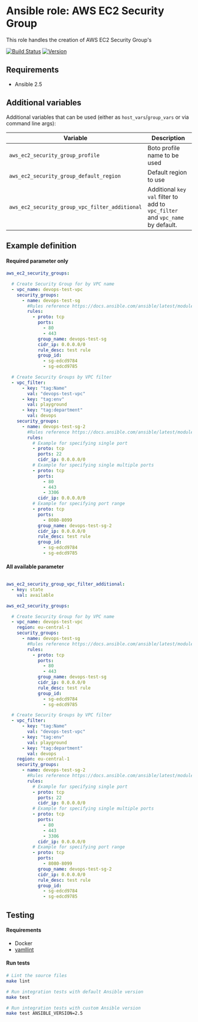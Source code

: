 # Ansible role: AWS EC2 Security Group

This role handles the creation of AWS EC2 Security Group's

[![Build Status](https://travis-ci.org/Flaconi/ansible-role-aws-ec2-security-group.svg?branch=master)](https://travis-ci.org/Flaconi/ansible-role-aws-ec2-security-group)
[![Version](https://img.shields.io/github/tag/Flaconi/ansible-role-aws-ec2-security-group.svg)](https://github.com/Flaconi/ansible-role-aws-ec2-security-group/tags)

## Requirements

* Ansible 2.5


## Additional variables

Additional variables that can be used (either as `host_vars`/`group_vars` or via command line args):

| Variable                                            | Description                  |
|-----------------------------------------------------|------------------------------|
| `aws_ec2_security_group_profile`                    | Boto profile name to be used |
| `aws_ec2_security_group_default_region`             | Default region to use        |
| `aws_ec2_security_group_vpc_filter_additional`      | Additional `key` `val` filter to add to `vpc_filter` and `vpc_name` by default. |


## Example definition

#### Required parameter only

```yml
aws_ec2_security_groups:

  # Create Security Group for by VPC name
  - vpc_name: devops-test-vpc
    security_groups:
      - name: devops-test-sg
        #Rules reference https://docs.ansible.com/ansible/latest/modules/ec2_group_module.html#parameter-rules
        rules:
          - proto: tcp
            ports:
              - 80
              - 443
            group_name: devops-test-sg
            cidr_ip: 0.0.0.0/0
            rule_desc: test rule
            group_id:
              - sg-edcd9784
              - sg-edcd9785

  # Create Security Groups by VPC filter
  - vpc_filter:
      - key: "tag:Name"
        val: "devops-test-vpc"
      - key: "tag:env"
        val: playground
      - key: "tag:department"
        val: devops
    security_groups:
      - name: devops-test-sg-2
        #Rules reference https://docs.ansible.com/ansible/latest/modules/ec2_group_module.html#parameter-rules
        rules:
          # Example for specifying single port
          - proto: tcp
            ports: 22
            cidr_ip: 0.0.0.0/0
          # Example for specifying single multiple ports
          - proto: tcp
            ports:
              - 80
              - 443
              - 3306
            cidr_ip: 0.0.0.0/0
          # Example for specifying port range
          - proto: tcp
            ports:
              - 8080-8099
            group_name: devops-test-sg-2
            cidr_ip: 0.0.0.0/0
            rule_desc: test rule
            group_id:
              - sg-edcd9784
              - sg-edcd9785
```

#### All available parameter
```yml

aws_ec2_security_group_vpc_filter_additional:
  - key: state
    val: available

aws_ec2_security_groups:

  # Create Security Group for by VPC name
  - vpc_name: devops-test-vpc
    region: eu-central-1
    security_groups:
      - name: devops-test-sg
        #Rules reference https://docs.ansible.com/ansible/latest/modules/ec2_group_module.html#parameter-rules
        rules:
          - proto: tcp
            ports:
              - 80
              - 443
            group_name: devops-test-sg
            cidr_ip: 0.0.0.0/0
            rule_desc: test rule
            group_id:
              - sg-edcd9784
              - sg-edcd9785

  # Create Security Groups by VPC filter
  - vpc_filter:
      - key: "tag:Name"
        val: "devops-test-vpc"
      - key: "tag:env"
        val: playground
      - key: "tag:department"
        val: devops
    region: eu-central-1
    security_groups:
      - name: devops-test-sg-2
        #Rules reference https://docs.ansible.com/ansible/latest/modules/ec2_group_module.html#parameter-rules
        rules:
          # Example for specifying single port
          - proto: tcp
            ports: 22
            cidr_ip: 0.0.0.0/0
          # Example for specifying single multiple ports
          - proto: tcp
            ports:
              - 80
              - 443
              - 3306
            cidr_ip: 0.0.0.0/0
          # Example for specifying port range
          - proto: tcp
            ports:
              - 8080-8099
            group_name: devops-test-sg-2
            cidr_ip: 0.0.0.0/0
            rule_desc: test rule
            group_id:
              - sg-edcd9784
              - sg-edcd9785
```

## Testing

#### Requirements

* Docker
* [yamllint](https://github.com/adrienverge/yamllint)

#### Run tests

```bash
# Lint the source files
make lint

# Run integration tests with default Ansible version
make test

# Run integration tests with custom Ansible version
make test ANSIBLE_VERSION=2.5
```
